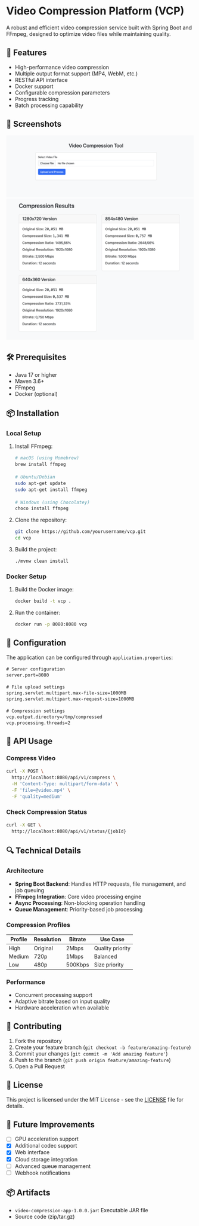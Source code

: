 # Video Compression Platform (VCP)

A robust and efficient video compression service built with Spring Boot and FFmpeg, designed to optimize video files while maintaining quality.

## 🚀 Features

- High-performance video compression
- Multiple output format support (MP4, WebM, etc.)
- RESTful API interface
- Docker support
- Configurable compression parameters
- Progress tracking
- Batch processing capability

## 📸 Screenshots

![Screenshot 1](docs/image.png)
![Screenshot 2](docs/image-2.png)

## 🛠️ Prerequisites

- Java 17 or higher
- Maven 3.6+
- FFmpeg
- Docker (optional)

## 📦 Installation

### Local Setup

1. Install FFmpeg:

   ```bash
   # macOS (using Homebrew)
   brew install ffmpeg

   # Ubuntu/Debian
   sudo apt-get update
   sudo apt-get install ffmpeg

   # Windows (using Chocolatey)
   choco install ffmpeg
   ```

2. Clone the repository:

   ```bash
   git clone https://github.com/yourusername/vcp.git
   cd vcp
   ```

3. Build the project:
   ```bash
   ./mvnw clean install
   ```

### Docker Setup

1. Build the Docker image:

   ```bash
   docker build -t vcp .
   ```

2. Run the container:
   ```bash
   docker run -p 8080:8080 vcp
   ```

## 🔧 Configuration

The application can be configured through `application.properties`:

```properties
# Server configuration
server.port=8080

# File upload settings
spring.servlet.multipart.max-file-size=1000MB
spring.servlet.multipart.max-request-size=1000MB

# Compression settings
vcp.output.directory=/tmp/compressed
vcp.processing.threads=2
```

## 🎯 API Usage

### Compress Video

```bash
curl -X POST \
  http://localhost:8080/api/v1/compress \
  -H 'Content-Type: multipart/form-data' \
  -F 'file=@video.mp4' \
  -F 'quality=medium'
```

### Check Compression Status

```bash
curl -X GET \
  http://localhost:8080/api/v1/status/{jobId}
```

## 🔍 Technical Details

### Architecture

- **Spring Boot Backend**: Handles HTTP requests, file management, and job queuing
- **FFmpeg Integration**: Core video processing engine
- **Async Processing**: Non-blocking operation handling
- **Queue Management**: Priority-based job processing

### Compression Profiles

| Profile | Resolution | Bitrate | Use Case         |
| ------- | ---------- | ------- | ---------------- |
| High    | Original   | 2Mbps   | Quality priority |
| Medium  | 720p       | 1Mbps   | Balanced         |
| Low     | 480p       | 500Kbps | Size priority    |

### Performance

- Concurrent processing support
- Adaptive bitrate based on input quality
- Hardware acceleration when available

## 🤝 Contributing

1. Fork the repository
2. Create your feature branch (`git checkout -b feature/amazing-feature`)
3. Commit your changes (`git commit -m 'Add amazing feature'`)
4. Push to the branch (`git push origin feature/amazing-feature`)
5. Open a Pull Request

## 📝 License

This project is licensed under the MIT License - see the [LICENSE](LICENSE) file for details.

## 🔮 Future Improvements

- [ ] GPU acceleration support
- [x] Additional codec support
- [x] Web interface
- [x] Cloud storage integration
- [ ] Advanced queue management
- [ ] Webhook notifications

## 📦 Artifacts

- `video-compression-app-1.0.0.jar`: Executable JAR file
- Source code (zip/tar.gz)

